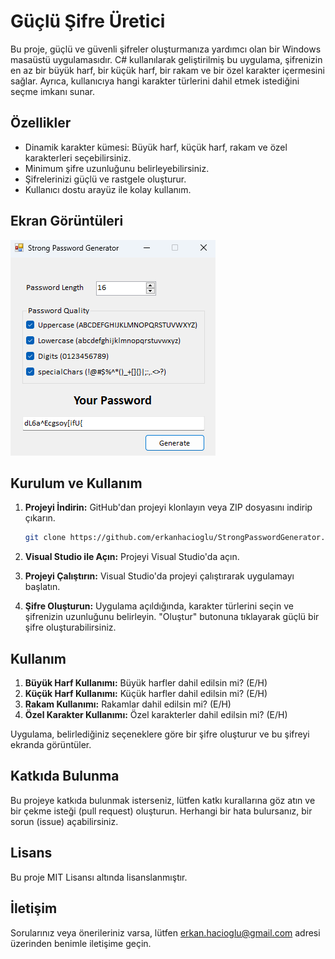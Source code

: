 # Güçlü Şifre Üretici

Bu proje, güçlü ve güvenli şifreler oluşturmanıza yardımcı olan bir Windows masaüstü uygulamasıdır. C# kullanılarak geliştirilmiş bu uygulama, şifrenizin en az bir büyük harf, bir küçük harf, bir rakam ve bir özel karakter içermesini sağlar. Ayrıca, kullanıcıya hangi karakter türlerini dahil etmek istediğini seçme imkanı sunar.

## Özellikler

- Dinamik karakter kümesi: Büyük harf, küçük harf, rakam ve özel karakterleri seçebilirsiniz.
- Minimum şifre uzunluğunu belirleyebilirsiniz.
- Şifrelerinizi güçlü ve rastgele oluşturur.
- Kullanıcı dostu arayüz ile kolay kullanım.

## Ekran Görüntüleri

![Ekran Görüntüsü](./StrongPasswordGenerator/screenshot.png) <!-- Ekran görüntüsünü projenize eklemeyi unutmayın -->

## Kurulum ve Kullanım

1. **Projeyi İndirin:**
   GitHub'dan projeyi klonlayın veya ZIP dosyasını indirip çıkarın.
   ```bash
   git clone https://github.com/erkanhacioglu/StrongPasswordGenerator.git

2. **Visual Studio ile Açın:**
Projeyi Visual Studio'da açın.

3. **Projeyi Çalıştırın:**
Visual Studio'da projeyi çalıştırarak uygulamayı başlatın.

4. **Şifre Oluşturun:**
Uygulama açıldığında, karakter türlerini seçin ve şifrenizin uzunluğunu belirleyin. "Oluştur" butonuna tıklayarak güçlü bir şifre oluşturabilirsiniz.

## Kullanım
1. **Büyük Harf Kullanımı:** Büyük harfler dahil edilsin mi? (E/H)
2. **Küçük Harf Kullanımı:** Küçük harfler dahil edilsin mi? (E/H)
3. **Rakam Kullanımı:** Rakamlar dahil edilsin mi? (E/H)
4. **Özel Karakter Kullanımı:** Özel karakterler dahil edilsin mi? (E/H)

   
Uygulama, belirlediğiniz seçeneklere göre bir şifre oluşturur ve bu şifreyi ekranda görüntüler.

## Katkıda Bulunma
Bu projeye katkıda bulunmak isterseniz, lütfen katkı kurallarına göz atın ve bir çekme isteği (pull request) oluşturun. Herhangi bir hata bulursanız, bir sorun (issue) açabilirsiniz.

## Lisans
Bu proje MIT Lisansı altında lisanslanmıştır.

## İletişim
Sorularınız veya önerileriniz varsa, lütfen erkan.hacioglu@gmail.com adresi üzerinden benimle iletişime geçin.
